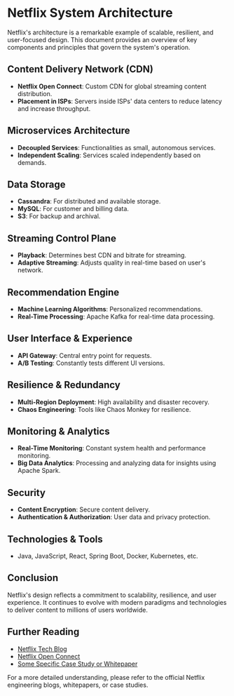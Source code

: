 # Netflix System Architecture

Netflix's architecture is a remarkable example of scalable, resilient, and user-focused design. This document provides an overview of key components and principles that govern the system's operation.

## Content Delivery Network (CDN)

- **Netflix Open Connect**: Custom CDN for global streaming content distribution.
- **Placement in ISPs**: Servers inside ISPs' data centers to reduce latency and increase throughput.

## Microservices Architecture

- **Decoupled Services**: Functionalities as small, autonomous services.
- **Independent Scaling**: Services scaled independently based on demands.

## Data Storage

- **Cassandra**: For distributed and available storage.
- **MySQL**: For customer and billing data.
- **S3**: For backup and archival.

## Streaming Control Plane

- **Playback**: Determines best CDN and bitrate for streaming.
- **Adaptive Streaming**: Adjusts quality in real-time based on user's network.

## Recommendation Engine

- **Machine Learning Algorithms**: Personalized recommendations.
- **Real-Time Processing**: Apache Kafka for real-time data processing.

## User Interface & Experience

- **API Gateway**: Central entry point for requests.
- **A/B Testing**: Constantly tests different UI versions.

## Resilience & Redundancy

- **Multi-Region Deployment**: High availability and disaster recovery.
- **Chaos Engineering**: Tools like Chaos Monkey for resilience.

## Monitoring & Analytics

- **Real-Time Monitoring**: Constant system health and performance monitoring.
- **Big Data Analytics**: Processing and analyzing data for insights using Apache Spark.

## Security

- **Content Encryption**: Secure content delivery.
- **Authentication & Authorization**: User data and privacy protection.

## Technologies & Tools

- Java, JavaScript, React, Spring Boot, Docker, Kubernetes, etc.

## Conclusion

Netflix's design reflects a commitment to scalability, resilience, and user experience. It continues to evolve with modern paradigms and technologies to deliver content to millions of users worldwide.

## Further Reading

- [Netflix Tech Blog](https://netflixtechblog.com)
- [Netflix Open Connect](https://openconnect.netflix.com)
- [Some Specific Case Study or Whitepaper](#)

For a more detailed understanding, please refer to the official Netflix engineering blogs, whitepapers, or case studies.
